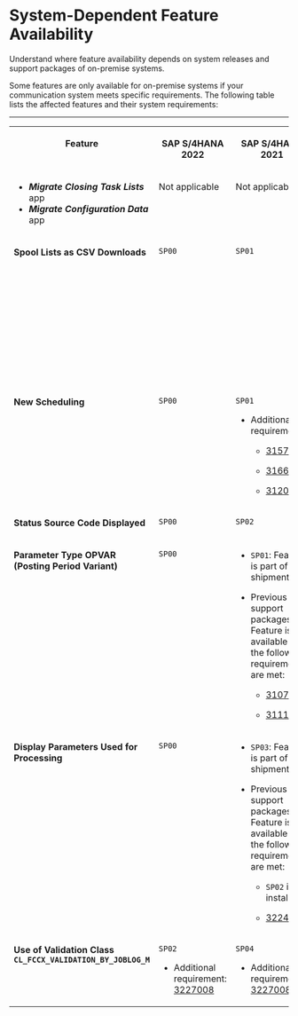 <!-- loio0465d8fd5a674d4ba1f5758884e67fb6 -->

# System-Dependent Feature Availability

Understand where feature availability depends on system releases and support packages of on-premise systems.

Some features are only available for on-premise systems if your communication system meets specific requirements. The following table lists the affected features and their system requirements:

****


<table>
<tr>
<th valign="top">

Feature



</th>
<th valign="top">

SAP S/4HANA 2022



</th>
<th valign="top">

SAP S/4HANA 2021



</th>
<th valign="top">

SAP S/4HANA 2020



</th>
<th valign="top">

SAP S/4HANA 1909



</th>
<th valign="top">

SAP ERP



</th>
</tr>
<tr>
<td valign="top">

-   ***Migrate Closing Task Lists*** app
-   ***Migrate Configuration Data*** app



</td>
<td valign="top">

Not applicable



</td>
<td valign="top">

Not applicable



</td>
<td valign="top">

Not applicable



</td>
<td valign="top">

Not applicable



</td>
<td valign="top">

Not applicable



</td>
</tr>
<tr>
<td valign="top">

**Spool Lists as CSV Downloads**



</td>
<td valign="top">

`SP00`



</td>
<td valign="top">

`SP01`



</td>
<td valign="top">

`SP03`

-   Additional requirement: [3198622](https://launchpad.support.sap.com/#/notes/3198622)




</td>
<td valign="top">

`SP05`



</td>
<td valign="top">

-   `SP08`: Feature is part of shipment.

-   `SP05` to `SP07`: Feature is available in add-on.

    -   Additional requirement: [3223775](https://launchpad.support.sap.com/#/notes/3223775)





</td>
</tr>
<tr>
<td valign="top">

**New Scheduling**



</td>
<td valign="top">

`SP00`



</td>
<td valign="top">

`SP01`

-   Additional requirements:

    -   [3157794](https://launchpad.support.sap.com/#/notes/3157794)

    -   [3166533](https://launchpad.support.sap.com/#/notes/3166533)

    -   [3120437](https://launchpad.support.sap.com/#/notes/3120437)





</td>
<td valign="top">

`SP04`

-   Additional requirements:

    -   [3157794](https://launchpad.support.sap.com/#/notes/3157794)

    -   [3166533](https://launchpad.support.sap.com/#/notes/3166533)

    -   [3120437](https://launchpad.support.sap.com/#/notes/3120437)





</td>
<td valign="top">

`SP06` \(partially\)



</td>
<td valign="top">

Partially



</td>
</tr>
<tr>
<td valign="top">

**Status Source Code Displayed**



</td>
<td valign="top">

`SP00`



</td>
<td valign="top">

`SP02`



</td>
<td valign="top">

`SP04`



</td>
<td valign="top">

Not applicable



</td>
<td valign="top">

Not applicable



</td>
</tr>
<tr>
<td valign="top">

**Parameter Type OPVAR \(Posting Period Variant\)**



</td>
<td valign="top">

`SP00`



</td>
<td valign="top">

-   `SP01`: Feature is part of shipment.

-   Previous support packages: Feature is available if the following requirements are met:

    -   [3107069](https://launchpad.support.sap.com/#/notes/3107069)

    -   [3111706](https://launchpad.support.sap.com/#/notes/3111706)





</td>
<td valign="top">

-   `SP04`: Feature is part of shipment.

-   Previous support packages: Feature is available if the following requirements are met:

    -   [3107069](https://launchpad.support.sap.com/#/notes/3107069)

    -   [3111706](https://launchpad.support.sap.com/#/notes/3111706)





</td>
<td valign="top">

-   `SP06`: Feature is part of shipment.

-   `SP02` to `SP05`: Feature is available if the following requirements are met:

    -   [3107069](https://launchpad.support.sap.com/#/notes/3107069)

    -   [3111706](https://launchpad.support.sap.com/#/notes/3111706)





</td>
<td valign="top">

`SP10`

-   Additional requirements:

    -   System release: `6.0`

    -   [3252875](https://launchpad.support.sap.com/#/notes/3252875)





</td>
</tr>
<tr>
<td valign="top">

**Display Parameters Used for Processing**



</td>
<td valign="top">

`SP00`



</td>
<td valign="top">

-   `SP03`: Feature is part of shipment.

-   Previous support packages: Feature is available if the following requirements are met:

    -   `SP02` is installed

    -   [3224957](https://launchpad.support.sap.com/#/notes/3224957)





</td>
<td valign="top">

-   `SP05`: Feature is part of shipment.

-   Previous support packages: Feature is available if the following requirements are met:

    -   `SP04` is installed

    -   [3224957](https://launchpad.support.sap.com/#/notes/3224957)





</td>
<td valign="top">

Not applicable



</td>
<td valign="top">

`SP09`



</td>
</tr>
<tr>
<td valign="top">

**Use of Validation Class `CL_FCCX_VALIDATION_BY_JOBLOG_M`**



</td>
<td valign="top">

`SP02`

-   Additional requirement: [3227008](https://launchpad.support.sap.com/#/notes/3227008)




</td>
<td valign="top">

`SP04`

-   Additional requirement: [3227008](https://launchpad.support.sap.com/#/notes/3227008)




</td>
<td valign="top">

`SP06`

-   Additional requirement: [3227008](https://launchpad.support.sap.com/#/notes/3227008)




</td>
<td valign="top">

Not applicable



</td>
<td valign="top">

`SP11`

-   Additional requirement: [3227008](https://launchpad.support.sap.com/#/notes/3227008)




</td>
</tr>
</table>

